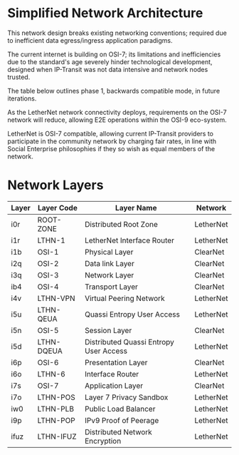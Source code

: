# Simplified Network Architecture

This network design breaks existing networking conventions; required due to inefficient data egress/ingress application paradigms. 

The current internet is building on OSI-7; its limitations and inefficiencies due to the standard's age severely hinder technological development, designed when IP-Transit was not data intensive and network nodes trusted.

The table below outlines phase 1, backwards compatible mode, in future iterations.

As the LetherNet network connectivity deploys, requirements on the OSI-7 network will reduce, allowing E2E operations within the OSI-9 eco-system.

LetherNet is OSI-7 compatible, allowing current IP-Transit providers to participate in the community network by charging fair rates, in line with Social Enterprise philosophies if they so wish as equal members of the network.

# Network Layers

| Layer | Layer Code | Layer Name                             | Network   |
|-------|------------|----------------------------------------|-----------| 
| i0r   | ROOT-ZONE  | Distributed Root Zone                  | LetherNet |
| i1r   | LTHN-1     | LetherNet Interface Router             | LetherNet |
| i1b   | OSI-1      | Physical Layer                         | ClearNet  |
| i2q   | OSI-2      | Data link Layer                        | ClearNet  |
| i3q   | OSI-3      | Network Layer                          | ClearNet  |
| ib4   | OSI-4      | Transport Layer                        | ClearNet  |
| i4v   | LTHN-VPN   | Virtual Peering Network                | LetherNet |
| i5u   | LTHN-QEUA  | Quassi Entropy User Access             | LetherNet |
| i5n   | OSI-5      | Session Layer                          | ClearNet  |
| i5d   | LTHN-DQEUA | Distributed Quassi Entropy User Access | LetherNet |
| i6p   | OSI-6      | Presentation Layer                     | ClearNet  |
| i6o   | LTHN-6     | Interface Router                       | LetherNet |
| i7s   | OSI-7      | Application Layer                      | ClearNet  |
| i7o   | LTHN-POS   | Layer 7 Privacy Sandbox                | LetherNet |
| iw0   | LTHN-PLB   | Public Load Balancer                   | LetherNet |
| i9p   | LTHN-POP   | IPv9 Proof of Peerage                  | LetherNet |
| ifuz  | LTHN-IFUZ  | Distributed Network Encryption         | LetherNet |
